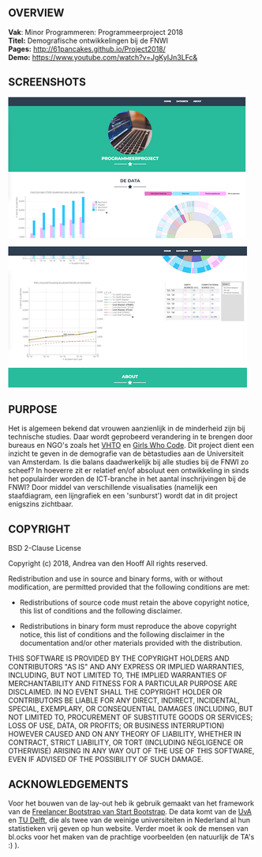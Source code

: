 **OVERVIEW**
----------------  
**Vak**: Minor Programmeren: Programmeerproject 2018  
**Titel:** Demografische ontwikkelingen bij de FNWI  
**Pages:** http://61pancakes.github.io/Project2018/  
**Demo:** https://www.youtube.com/watch?v=JgKyIJn3LFc&

**SCREENSHOTS**  
-----
![final](doc/finalv5.png)  
  
![final](doc/finalv6.png)

**PURPOSE**  
-----
Het is algemeen bekend dat vrouwen aanzienlijk in de minderheid zijn bij technische studies. Daar wordt geprobeerd verandering in te brengen door bureaus en NGO's zoals het [VHTO](https://www.vhto.nl/over-vhto/) en [Girls Who Code](https://www.girlswhocode.com). Dit project dient een inzicht te geven in de demografie van de bètastudies aan de Universiteit van Amsterdam. Is die balans daadwerkelijk bij alle studies bij de FNWI zo scheef? In hoeverre zit er relatief en/of absoluut een ontwikkeling in sinds het populairder worden de ICT-branche in het aantal inschrijvingen bij de FNWI? Door middel van verschillende visualisaties (namelijk een staafdiagram, een lijngrafiek en een 'sunburst') wordt dat in dit project enigszins zichtbaar.

COPYRIGHT
---------

BSD 2-Clause License

Copyright (c) 2018, Andrea van den Hooff
All rights reserved.

Redistribution and use in source and binary forms, with or without
modification, are permitted provided that the following conditions are met:

* Redistributions of source code must retain the above copyright notice, this
  list of conditions and the following disclaimer.

* Redistributions in binary form must reproduce the above copyright notice,
  this list of conditions and the following disclaimer in the documentation
  and/or other materials provided with the distribution.

THIS SOFTWARE IS PROVIDED BY THE COPYRIGHT HOLDERS AND CONTRIBUTORS "AS IS"
AND ANY EXPRESS OR IMPLIED WARRANTIES, INCLUDING, BUT NOT LIMITED TO, THE
IMPLIED WARRANTIES OF MERCHANTABILITY AND FITNESS FOR A PARTICULAR PURPOSE ARE
DISCLAIMED. IN NO EVENT SHALL THE COPYRIGHT HOLDER OR CONTRIBUTORS BE LIABLE
FOR ANY DIRECT, INDIRECT, INCIDENTAL, SPECIAL, EXEMPLARY, OR CONSEQUENTIAL
DAMAGES (INCLUDING, BUT NOT LIMITED TO, PROCUREMENT OF SUBSTITUTE GOODS OR
SERVICES; LOSS OF USE, DATA, OR PROFITS; OR BUSINESS INTERRUPTION) HOWEVER
CAUSED AND ON ANY THEORY OF LIABILITY, WHETHER IN CONTRACT, STRICT LIABILITY,
OR TORT (INCLUDING NEGLIGENCE OR OTHERWISE) ARISING IN ANY WAY OUT OF THE USE
OF THIS SOFTWARE, EVEN IF ADVISED OF THE POSSIBILITY OF SUCH DAMAGE.

**ACKNOWLEDGEMENTS**
--------

Voor het bouwen van de lay-out heb ik gebruik gemaakt van het framework van de [Freelancer Bootstrap van Start Bootstrap](https://github.com/BlackrockDigital/startbootstrap-freelancer/blob/gh-pages/LICENSE). De data komt van de [UvA](http://www.uva.nl/en/about-the-uva/uva-profile/facts-and-figures/facts-and-figures.html) en [TU Delft](https://www.tudelft.nl/over-tu-delft/feiten-en-cijfers/), die als twee van de weinige universiteiten in Nederland al hun statistieken vrij geven op hun website. Verder moet ik ook de mensen van bl.ocks voor het maken van de prachtige voorbeelden (en natuurlijk de TA's :) ).
